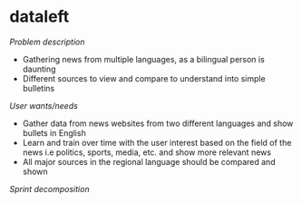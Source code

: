 # dataleft

*Problem description*
- Gathering news from multiple languages, as a bilingual person is daunting
- Different sources to view and compare to understand into simple bulletins

*User wants/needs*
- Gather data from news websites from two different languages and show bullets in English
- Learn and train over time with the user interest based on the field of the news i.e politics, sports, media, etc. and show more relevant news
- All major sources in the regional language should be compared and shown

*Sprint decomposition*
